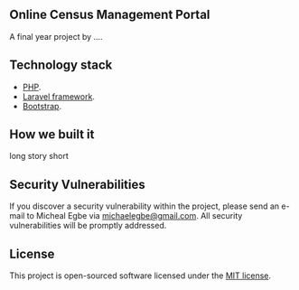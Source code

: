 <p align="center"><a href="./public/logo.png" width="400" alt="NPC Logo"></a></p>

## Online Census Management Portal

A final year project by ....

## Technology stack

-   [PHP](https://php.net/).
-   [Laravel framework](https://laravel.com/).
-   [Bootstrap](https://getbootstrap.com/).

## How we built it

long story short

## Security Vulnerabilities

If you discover a security vulnerability within the project, please send an e-mail to Micheal Egbe via [michaelegbe@gmail.com](mailto:michaelegbe@gmail). All security vulnerabilities will be promptly addressed.

## License

This project is open-sourced software licensed under the [MIT license](https://opensource.org/licenses/MIT).
